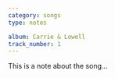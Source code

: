 ```yaml
---
category: songs
type: notes

album: Carrie & Lowell 
track_number: 1
---
```


This is a note about the song...